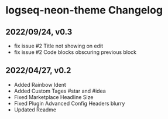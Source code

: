 # logseq-neon-theme Changelog

## 2022/09/24, v0.3
- fix issue #2 Title not showing on edit
- fix issue #2 Code blocks obscuring previous block

## 2022/04/27, v0.2
- Added Rainbow Ident
- Added Custom Tages #star and #idea
- Fixed Marketplace Headline Size
- Fixed Plugin Advanced Config Headers blurry
- Updated Readme
